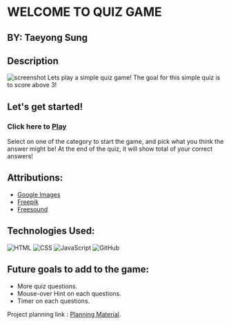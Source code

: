 # WELCOME TO QUIZ GAME

## BY: Taeyong Sung

## Description
![screenshot](https://github.com/user-attachments/assets/6001f7e0-cac7-403f-94a8-61cd1780eb34)
Lets play a simple quiz game! The goal for this simple quiz is to score above 3!

## Let's get started!

### Click here to [Play](https://www.taeyong-sung.github.io/quiz-game)

Select on one of the category to start the game, and pick what you think the answer might be! At the end of the quiz, it will show total of your correct answers! 

## Attributions:
* [Google Images](https://www.google.com/imghp)
* [Freepik](https://www.freepik.com/)
* [Freesound](https://freesound.org/)

## Technologies Used: 

![HTML](https://img.shields.io/badge/HTML-239120?style=for-the-badge&logo=html5&logoColor=white) ![CSS](https://img.shields.io/badge/CSS-239120?&style=for-the-badge&logo=css3&logoColor=white) ![JavaScript](https://img.shields.io/badge/JavaScript-F7DF1E?style=for-the-badge&logo=javascript&logoColor=black) ![GitHub](https://img.shields.io/badge/GitHub-100000?style=for-the-badge&logo=github&logoColor=white)

## Future goals to add to the game:
* More quiz questions.
* Mouse-over Hint on each questions.
* Timer on each questions.


Project planning link : [Planning Material](https://docs.google.com/document/d/1ruifHj5xjO8IezIZq7vjtgry1uHaIX9O6zKewnI3ZAo/edit).

